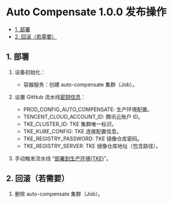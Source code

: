 # Auto Compensate 1.0.0 发布操作<!-- omit in toc -->

- [1. 部署](#1-部署)
- [2. 回滚（若需要）](#2-回滚若需要)

## 1. 部署

1. 设备初始化：

   - 容器服务：创建 auto-compensate 集群（Job）。

2. 设置 GitHub 流水线[密钥信息](https://github.com/organizations/fooins/settings/secrets/actions)：

   - PROD_CONFIG_AUTO_COMPENSATE: 生产环境配置。
   - TENCENT_CLOUD_ACCOUNT_ID: 腾讯云账户 ID。
   - TKE_CLUSTER_ID: TKE 集群唯一标识。
   - TKE_KUBE_CONFIG: TKE 连接配置信息。
   - TKE_REGISTRY_PASSWORD: TKE 镜像仓库密码。
   - TKE_REGISTRY_SERVER: TKE 镜像仓库地址（包含路径）。

3. 手动触发流水线 “[部署到生产环境(TKE)](https://github.com/fooins/auto-compensate/actions/workflows/deploy-to-prod-tke.yaml)”。

## 2. 回滚（若需要）

1. 删除 auto-compensate 集群（Job）。
